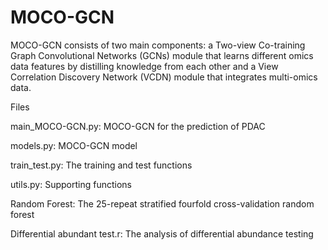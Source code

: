 # MOCO-GCN
MOCO-GCN consists of two main components: a Two-view Co-training Graph Convolutional Networks (GCNs) module that learns different omics data features by distilling knowledge from each other and a View Correlation Discovery Network (VCDN) module that integrates multi-omics data.

Files

main_MOCO-GCN.py: MOCO-GCN for the prediction of PDAC

models.py: MOCO-GCN model

train_test.py: The training and test functions

utils.py: Supporting functions

Random Forest:  The 25-repeat stratified fourfold cross-validation random forest

Differential abundant test.r: The analysis of differential abundance testing
